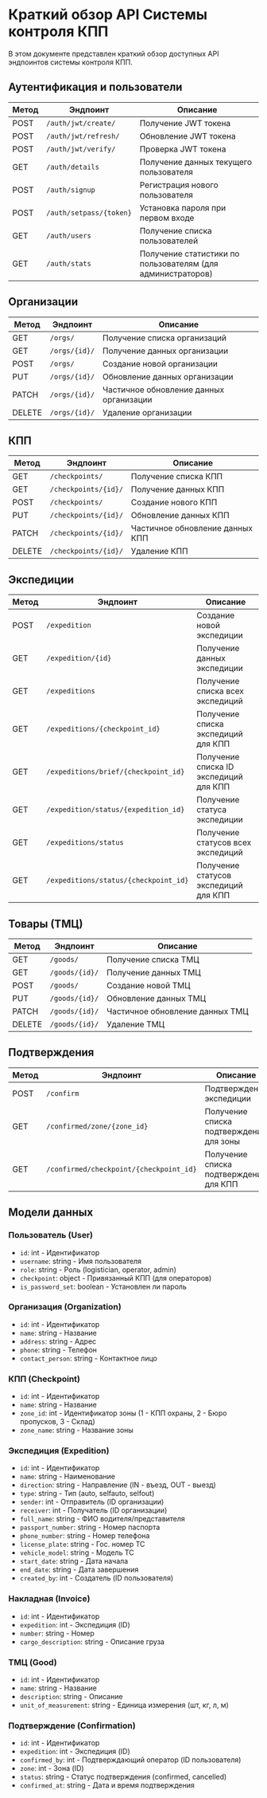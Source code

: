# Краткий обзор API Системы контроля КПП

В этом документе представлен краткий обзор доступных API эндпоинтов системы контроля КПП.

## Аутентификация и пользователи

| Метод | Эндпоинт | Описание |
|-------|----------|----------|
| POST | `/auth/jwt/create/` | Получение JWT токена |
| POST | `/auth/jwt/refresh/` | Обновление JWT токена |
| POST | `/auth/jwt/verify/` | Проверка JWT токена |
| GET | `/auth/details` | Получение данных текущего пользователя |
| POST | `/auth/signup` | Регистрация нового пользователя |
| POST | `/auth/setpass/{token}` | Установка пароля при первом входе |
| GET | `/auth/users` | Получение списка пользователей |
| GET | `/auth/stats` | Получение статистики по пользователям (для администраторов) |

## Организации

| Метод | Эндпоинт | Описание |
|-------|----------|----------|
| GET | `/orgs/` | Получение списка организаций |
| GET | `/orgs/{id}/` | Получение данных организации |
| POST | `/orgs/` | Создание новой организации |
| PUT | `/orgs/{id}/` | Обновление данных организации |
| PATCH | `/orgs/{id}/` | Частичное обновление данных организации |
| DELETE | `/orgs/{id}/` | Удаление организации |

## КПП

| Метод | Эндпоинт | Описание |
|-------|----------|----------|
| GET | `/checkpoints/` | Получение списка КПП |
| GET | `/checkpoints/{id}/` | Получение данных КПП |
| POST | `/checkpoints/` | Создание нового КПП |
| PUT | `/checkpoints/{id}/` | Обновление данных КПП |
| PATCH | `/checkpoints/{id}/` | Частичное обновление данных КПП |
| DELETE | `/checkpoints/{id}/` | Удаление КПП |

## Экспедиции

| Метод | Эндпоинт | Описание |
|-------|----------|----------|
| POST | `/expedition` | Создание новой экспедиции |
| GET | `/expedition/{id}` | Получение данных экспедиции |
| GET | `/expeditions` | Получение списка всех экспедиций |
| GET | `/expeditions/{checkpoint_id}` | Получение списка экспедиций для КПП |
| GET | `/expeditions/brief/{checkpoint_id}` | Получение списка ID экспедиций для КПП |
| GET | `/expedition/status/{expedition_id}` | Получение статуса экспедиции |
| GET | `/expeditions/status` | Получение статусов всех экспедиций |
| GET | `/expeditions/status/{checkpoint_id}` | Получение статусов экспедиций для КПП |

## Товары (ТМЦ)

| Метод | Эндпоинт | Описание |
|-------|----------|----------|
| GET | `/goods/` | Получение списка ТМЦ |
| GET | `/goods/{id}/` | Получение данных ТМЦ |
| POST | `/goods/` | Создание новой ТМЦ |
| PUT | `/goods/{id}/` | Обновление данных ТМЦ |
| PATCH | `/goods/{id}/` | Частичное обновление данных ТМЦ |
| DELETE | `/goods/{id}/` | Удаление ТМЦ |

## Подтверждения

| Метод | Эндпоинт | Описание |
|-------|----------|----------|
| POST | `/confirm` | Подтверждение экспедиции |
| GET | `/confirmed/zone/{zone_id}` | Получение списка подтверждений для зоны |
| GET | `/confirmed/checkpoint/{checkpoint_id}` | Получение списка подтверждений для КПП |

## Модели данных

### Пользователь (User)
- `id`: int - Идентификатор
- `username`: string - Имя пользователя
- `role`: string - Роль (logistician, operator, admin)
- `checkpoint`: object - Привязанный КПП (для операторов)
- `is_password_set`: boolean - Установлен ли пароль

### Организация (Organization)
- `id`: int - Идентификатор
- `name`: string - Название
- `address`: string - Адрес
- `phone`: string - Телефон
- `contact_person`: string - Контактное лицо

### КПП (Checkpoint)
- `id`: int - Идентификатор
- `name`: string - Название
- `zone_id`: int - Идентификатор зоны (1 - КПП охраны, 2 - Бюро пропусков, 3 - Склад)
- `zone_name`: string - Название зоны

### Экспедиция (Expedition)
- `id`: int - Идентификатор
- `name`: string - Наименование
- `direction`: string - Направление (IN - въезд, OUT - выезд)
- `type`: string - Тип (auto, selfauto, selfout)
- `sender`: int - Отправитель (ID организации)
- `receiver`: int - Получатель (ID организации)
- `full_name`: string - ФИО водителя/представителя
- `passport_number`: string - Номер паспорта
- `phone_number`: string - Номер телефона
- `license_plate`: string - Гос. номер ТС
- `vehicle_model`: string - Модель ТС
- `start_date`: string - Дата начала
- `end_date`: string - Дата завершения
- `created_by`: int - Создатель (ID пользователя)

### Накладная (Invoice)
- `id`: int - Идентификатор
- `expedition`: int - Экспедиция (ID)
- `number`: string - Номер
- `cargo_description`: string - Описание груза

### ТМЦ (Good)
- `id`: int - Идентификатор
- `name`: string - Название
- `description`: string - Описание
- `unit_of_measurement`: string - Единица измерения (шт, кг, л, м)

### Подтверждение (Confirmation)
- `id`: int - Идентификатор
- `expedition`: int - Экспедиция (ID)
- `confirmed_by`: int - Подтверждающий оператор (ID пользователя)
- `zone`: int - Зона (ID)
- `status`: string - Статус подтверждения (confirmed, cancelled)
- `confirmed_at`: string - Дата и время подтверждения 